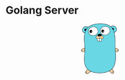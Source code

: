# Golang Server

<p align="center">
<img src="./assets/go-logo.png" align="center" width="100" >

</p>
